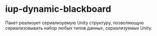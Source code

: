 # iup-dynamic-blackboard
 Пакет реализует сериализуемую Unity структуру, позволяющую сериализовывать набор любых типов данных, сериализуемых Unity.

